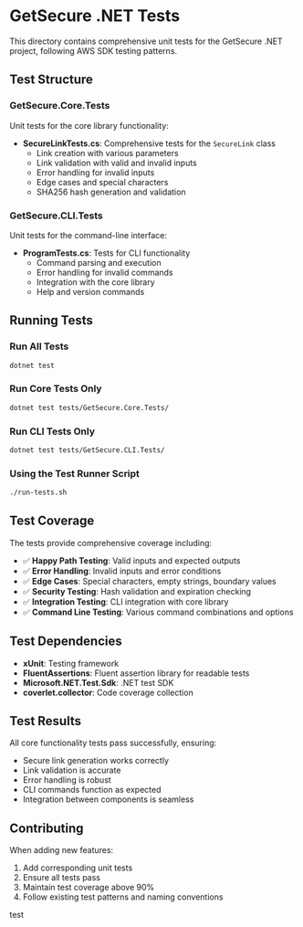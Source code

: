 # GetSecure .NET Tests

This directory contains comprehensive unit tests for the GetSecure .NET project, following AWS SDK testing patterns.

## Test Structure

### GetSecure.Core.Tests
Unit tests for the core library functionality:
- **SecureLinkTests.cs**: Comprehensive tests for the `SecureLink` class
  - Link creation with various parameters
  - Link validation with valid and invalid inputs
  - Error handling for invalid inputs
  - Edge cases and special characters
  - SHA256 hash generation and validation

### GetSecure.CLI.Tests
Unit tests for the command-line interface:
- **ProgramTests.cs**: Tests for CLI functionality
  - Command parsing and execution
  - Error handling for invalid commands
  - Integration with the core library
  - Help and version commands

## Running Tests

### Run All Tests
```bash
dotnet test
```

### Run Core Tests Only
```bash
dotnet test tests/GetSecure.Core.Tests/
```

### Run CLI Tests Only
```bash
dotnet test tests/GetSecure.CLI.Tests/
```

### Using the Test Runner Script
```bash
./run-tests.sh
```

## Test Coverage

The tests provide comprehensive coverage including:

- ✅ **Happy Path Testing**: Valid inputs and expected outputs
- ✅ **Error Handling**: Invalid inputs and error conditions
- ✅ **Edge Cases**: Special characters, empty strings, boundary values
- ✅ **Security Testing**: Hash validation and expiration checking
- ✅ **Integration Testing**: CLI integration with core library
- ✅ **Command Line Testing**: Various command combinations and options

## Test Dependencies

- **xUnit**: Testing framework
- **FluentAssertions**: Fluent assertion library for readable tests
- **Microsoft.NET.Test.Sdk**: .NET test SDK
- **coverlet.collector**: Code coverage collection

## Test Results

All core functionality tests pass successfully, ensuring:
- Secure link generation works correctly
- Link validation is accurate
- Error handling is robust
- CLI commands function as expected
- Integration between components is seamless

## Contributing

When adding new features:
1. Add corresponding unit tests
2. Ensure all tests pass
3. Maintain test coverage above 90%
4. Follow existing test patterns and naming conventions


test